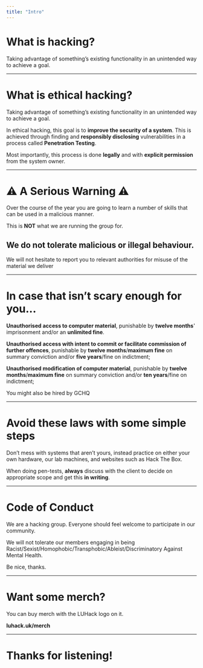 ```yaml
---
title: "Intro"
---
```


<style>
.montage{
display:flex;
}
.montage *{
max-height:25vh;
}
.scary-text {
    color: #FF0000; /* Red color for a scary effect */
}
.small-text {
    font-size: 14px; /* Reduce the font size for the "GCHQ" bit */
}
#w{
    display: flex;
    flex-direction: row;
    flex-wrap: wrap;
    align-items: center;
    justify-content: space-between;
    height:100%;
}

#w *{
height:100%;
}
#big{
font-size: 4rem;
width:50%;
}
</style>


# What is hacking?

Taking advantage of something’s existing functionality in an unintended way to achieve a goal\.

---


# What is ethical hacking?

Taking advantage of something’s existing functionality in an unintended way to achieve a goal\.

In ethical hacking, this goal is to  **improve the security of a system**. This is achieved through finding and  __responsibly disclosing__  vulnerabilities in a process called  __Penetration Testing__.

Most importantly\, this process is done  __legally__  and with  __explicit permission__  from the system owner.


---


#  ⚠ A Serious Warning ⚠

Over the course of the year you are going to learn a number of skills that can be used in a malicious manner.   

This is  __NOT__ what we are running the group for.

## We do not tolerate malicious or illegal behaviour.

We will not hesitate to report you to relevant authorities for misuse of the material we deliver


---


# In case that isn’t scary enough for you...


**Unauthorised access to computer material**, punishable by **twelve months**' imprisonment and/or an **unlimited fine**.

**Unauthorised access with intent to commit or facilitate commission of further offences**, punishable by **twelve months**/**maximum fine** on summary conviction and/or **five years**/fine on indictment;

**Unauthorised modification of computer material**, punishable by **twelve months**/**maximum fine** on summary conviction and/or **ten years**/fine on indictment;


<span class="small-text">You might also be hired by GCHQ</span>


---


# Avoid these laws with some simple steps

Don’t mess with systems that aren’t yours\, instead practice on either your own hardware\, our lab machines\, and websites such as Hack The Box\.

When doing pen\-tests\, **always** discuss with the client to decide on appropriate scope and get this **in writing**.


---


# Code of Conduct

We are a hacking group\. Everyone should feel welcome to participate in our community\.

We will not tolerate our members engaging in being Racist/Sexist/Homophobic/Transphobic/Ableist/Discriminatory Against Mental Health\.

Be nice\, thanks\.


---

# Want some merch?

You can buy merch with the LUHack logo on it.

**luhack.uk/merch**

---

# Thanks for listening!

